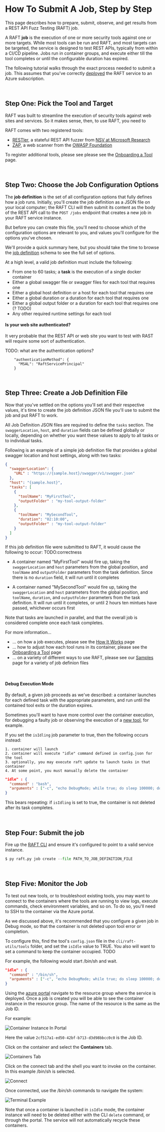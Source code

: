 # How To Submit A Job, Step by Step

This page describes how to prepare, submit, observe, and get results from a
REST API Fuzz Testing (RAFT) job.

A RAFT **job** is the execution of one or more security tools against one or
more targets.  While most tools can be run and RAFT, and most targets can be
targeted, the service is designed to test REST APIs, typically from within a
CI/CD pipeline.  Jobs run in container groups, and execute either till the tool
completes or until the configurable duration has expired.

The following tutorial walks through the exact process needed to submit a job.
This assumes that you've correctly [deployed](how-to-deploy.md) the RAFT service
to an Azure subscription.

<br/>

## Step One: Pick the Tool and Target

RAFT was built to streamline the execution of security tools against web sites and services.
So it makes sense, then, to use RAFT, you need to 

RAFT comes with two registered tools:

- [RESTler](https://github.com/microsoft/restler-fuzzer), a stateful REST API fuzzer from [NSV at Microsoft Research](https://www.microsoft.com/en-us/research/group/new-security-ventures/)
- [ZAP](https://www.zaproxy.org/), a web scanner from the [OWASP Foundation](https://owasp.org/)

To register additional tools, please see please see the
[Onboarding a Tool](how-to-onboard-a-tool.md) page.

<br/>

## Step Two: Choose the Job Configuration Options

The **job definition** is the set of all configuration options that fully defines
how a job runs.   Initially, you'll create the job definition as a JSON file on your
local computer; the RAFT CLI will then submit its content as the body of the REST API
call to the `POST /jobs` endpoint that creates a new job in your RAFT service instance.

But before you can create this file, you'll need to choose which of the configuration
options are relevant to you, and values you'll configure for the options you've chosen.

We'll provide a quick summary here, but you should take the time to browse the
[job definition](schema/jobdefinition.md) schema to see the full set of options.

At a high level, a valid job definition must include the following:

- From one to 60 tasks; a **task** is the execution of a single docker container
- Either a global swagger file or swagger files for each tool that requires one
- Either a global host definition or a host for each tool that requires one
- Either a global duration or a duration for each tool that requires one
- Either a global output folder or a duration for each tool that requires one (? TODO)
- Any other required runtime settings for each tool

#### Is your web site authenticated?

It very probable that the REST API or web site you want to test with RAST will
require some sort of authentication.  

TODO: what are the authentication options?

        "authenticationMethod": {
          "MSAL": "RaftServicePrincipal"
        }
<br/>

## Step Three: Create a Job Definition File

Now that you've settled on the options you'll set and their respective values, it's time
to create the job definition JSON file you'll use to submit the job and put RAFT to work.

All Job Definition JSON files are required to define the `tasks` section.
The `swaggerLocation`, `host`, and `duration` fields can be defined globally
or locally, depending on whether you want these values to apply to all tasks or
to individual tasks.

Following is an example of a simple job definition file that provides a global
swagger location and host settings, along with two tasks:

```json
{
  "swaggerLocation": {
    "URL" : "https://{sample.host}/swagger/v1/swagger.json"
  },
  "host": "{sample.host}",
  "tasks": [
    {
      "toolName": "MyFirstTool",
      "outputFolder" : "my-tool-output-folder"
    },
    {
      "toolName": "MySecondTool",
      "duration": "02:10:00",
      "outputFolder" : "my-tool-output-folder"
    }
  ]
}
```

If this job definition file were submitted to RAFT, it would cause the following to
occur:  TODO:correctness

- A container named "MyFirstTool" would fire up, taking the `swaggerLocation` and `host`
  parameters from the global position, and `toolName` and `outputFolder` parameters
  from the task definition.  Since there is no `duration` field, it will run until it
  completes

- A container named "MySecondTool" would fire up, taking the `swaggerLocation` and `host`
  parameters from the global position, and `toolName`, `duration`, and `outputFolder`
  parameters from the task definition.  It will run until it completes, or until 2 hours 
  ten mintues have passed, whichever occurs first

Note that tasks are launched in parallel, and that the overall job is considered complete
once each task completes.

For more information...

- ... on how a job executes, please see the [How It Works](how-it-works.md) page
- ... how to adjust how each tool runs in its container, please see the [Onboarding a Tool](how-to-onboard-a-tool.md) page
- ... on a variety of different ways to use RAFT, please see our [Samples](samples.md) page for a variety of job definion files

<br/>

#### Debug Execution Mode

By default, a given job proceeds as we've described: a container launches for each
defined task with the appropriate parameters, and run until the contained tool exits
or the duration expires.

Sometimes you'll want to have more control over the container execution, for debugging
a faulty job or observing the execution of a [new tool](how-to-onboard-a-tool.md), for
example.

If you set the `isIdling` job parameter to true, then the following occurs instead:

	1. container will launch
	2. container will execute "idle" command defined in config.json for the tool 
	3. optionally, you may execute raft update to launch tasks in that container
	4. At some point, you must manually delete the container

```json
"idle" : {
  "command" : "bash",
  "arguments" : ["-c", "echo DebugMode; while true; do sleep 100000; done;"]
}
```

This bears repeating:  if `isIdling` is set to true, the container is not deleted after
its task completes.

<br/>

## Step Four:  Submit the job

Fire up the [RAFT CLI](cli-reference.md) and ensure it's configured to point to a valid service instance.

```python
$ py raft.py job create --file PATH_TO_JOB_DEFINITION_FILE
```

<br/>

## Step Five: Monitor the Job

To test out new tools, or to troubleshoot existing tools, you may want to connect
to the containers where the tools are running to view logs, execute commands, check
environment variables, and so on.  To do so, you'll need to SSH to the container via
the Azure portal.

As we discussed above, it's recommended that you configure a given job in Debug mode,
so that the container is not deleted upon tool error or completion.

To configure this, find the tool's `config.json` file in the `cli/raft-utils/tools`
folder, and set the `isIdle` value to TRUE.  You also will want to set a command
to keep the container occupied. TODO

For example, the following would start /bin/sh and wait.

```json
"idle" : {
  "command" : "/bin/sh",
  "arguments" : ["-c", "echo DebugMode; while true; do sleep 100000; done;"]
}
```

Using the [azure portal](https://azure.portal.com) navigate to the resource group where
the service is deployed. Once a job is created you will be able to see the container
instance in the resource group. The name of the resource is the same as the Job ID.

For example:

![Container Instance In Portal](images/containerInstanceInPortal.jpg)

Here the value `2cf517a1-ed50-42bf-b713-d3d98bbcc0c0` is the Job ID.

Click on the container and select the **Containers** tab. 

![Containers Tab](images/containersTab.jpg)

Click on the connect tab and the shell you want to invoke on the container. In this example
/bin/sh is selected.

![Connect](images/connect.png)

Once connected, use the /bin/sh commands to navigate the system:

![Terminal Example](images/terminalExample.jpg)

Note that once a container is launched in `isIdle` mode, the container instance
will need to be deleted either with the CLI `delete` command, or through the portal. The
service will not automatically recycle these containers.
